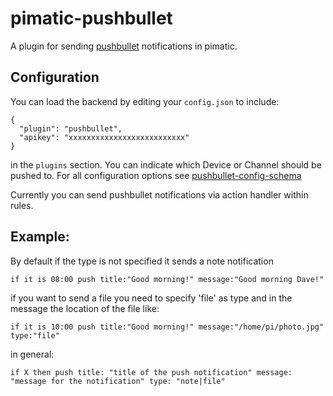 pimatic-pushbullet
=======================

A plugin for sending [pushbullet](https://www.pushbullet.com/) notifications in pimatic.

Configuration
-------------
You can load the backend by editing your `config.json` to include:

    {
      "plugin": "pushbullet",
      "apikey": "xxxxxxxxxxxxxxxxxxxxxxxxxx"
    }

in the `plugins` section. You can indicate which Device or Channel should be pushed to. For all configuration options see 
[pushbullet-config-schema](pushbullet-config-schema.coffee)

Currently you can send pushbullet notifications via action handler within rules.

Example:
--------
By default if the type is not specified it sends a note notification

    if it is 08:00 push title:"Good morning!" message:"Good morning Dave!"

if you want to send a file you need to specify 'file' as type and in the message the location of the file like:

    if it is 10:00 push title:"Good morning!" message:"/home/pi/photo.jpg" type:"file"

in general:

    if X then push title: "title of the push notification" message: "message for the notification" type: "note|file"
